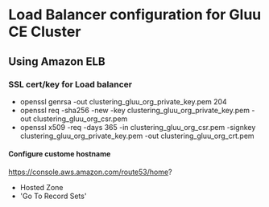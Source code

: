 # Load Balancer configuration for Gluu CE Cluster

## Using Amazon ELB

### SSL cert/key for Load balancer

-  openssl genrsa -out clustering_gluu_org_private_key.pem 204
- openssl req -sha256 -new -key clustering_gluu_org_private_key.pem -out clustering_gluu_org_csr.pem
- openssl x509 -req -days 365 -in clustering_gluu_org_csr.pem -signkey clustering_gluu_org_private_key.pem -out clustering_gluu_org_crt.pem


#### Configure custome hostname

https://console.aws.amazon.com/route53/home?

 - Hosted Zone
 - 'Go To Record Sets'
